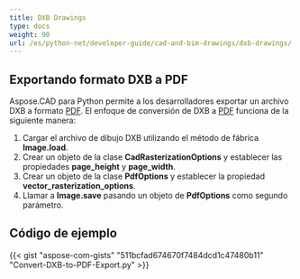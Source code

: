 ```yaml
---
title: DXB Drawings
type: docs
weight: 90
url: /es/python-net/developer-guide/cad-and-bim-drawings/dxb-drawings/
---
```


## **Exportando formato DXB a PDF**

Aspose.CAD para Python permite a los desarrolladores exportar un archivo DXB a formato [PDF](https://docs.fileformat.com/pdf/). El enfoque de conversión de DXB a [PDF](https://docs.fileformat.com/pdf/) funciona de la siguiente manera:

1. Cargar el archivo de dibujo DXB utilizando el método de fábrica **Image.load**.
1. Crear un objeto de la clase **CadRasterizationOptions** y establecer las propiedades **page_height** y **page_width**.
1. Crear un objeto de la clase **PdfOptions** y establecer la propiedad **vector_rasterization_options**.
1. Llamar a **Image.save** pasando un objeto de **PdfOptions** como segundo parámetro.

## Código de ejemplo

{{< gist "aspose-com-gists" "511bcfad674670f7484dcd1c47480b11" "Convert-DXB-to-PDF-Export.py" >}}
